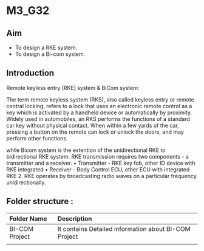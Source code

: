 # M3_G32

## Aim
* To design a RKE system.
* To design a Bi-com system.

## Introduction
Remote keyless entry (RKE) system & BiCom system:

The term remote keyless system (RKS), also called keyless entry or remote central locking, refers to a lock that uses an electronic remote control as a key which is activated by a handheld device or automatically by proximity.
Widely used in automobiles, an RKS performs the functions of a standard car key without physical contact. When within a few yards of the car, pressing a button on the remote can lock or unlock the doors, and may perform other functions.

while Bicom system is the extention of the unidirectional RKE to bidirectional RKE system. 
RKE transmission requires two components - a transmitter and a receiver. 
•	Transmitter - RKE key fob, other ID device with RKE integrated 
•	Receiver - Body Control ECU, other ECU with integrated RKE 
2.	 RKE operates by broadcasting radio waves on a particular frequency unidirectionally. 
 
 
## Folder structure :
|   Folder Name        |      Description
|:-------------------- |:--------------------------
| BI-COM Project       | It contains Detailed information about BI-COM Project
|||

 



